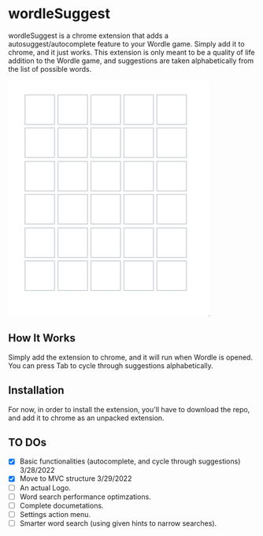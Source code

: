 # wordleSuggest
wordleSuggest is a chrome extension that adds a autosuggest/autocomplete feature to your Wordle game. Simply add it to chrome,
and it just works. This extension is only meant to be a quality of life addition to the Wordle game, and suggestions
are taken alphabetically from the list of possible words.

![wordleSugges demo](./demo/demo2.gif)

## How It Works
Simply add the extension to chrome, and it will run when Wordle is opened. You can press Tab to cycle through
suggestions alphabetically.

## Installation
For now, in order to install the extension, you'll have to download the repo, and add it to chrome as an unpacked extension.

## TO DOs
- [x] Basic functionalities (autocomplete, and cycle through suggestions) 3/28/2022
- [x] Move to MVC structure 3/29/2022
- [ ] An actual Logo.
- [ ] Word search performance optimzations.
- [ ] Complete documetations.
- [ ] Settings action menu.
- [ ] Smarter word search (using given hints to narrow searches).
